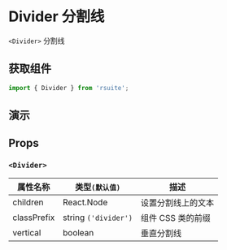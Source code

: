 # Divider 分割线

`<Divider>` 分割线

## 获取组件

```js
import { Divider } from 'rsuite';
```

## 演示

<!--{demo}-->

## Props

### `<Divider>`

| 属性名称    | 类型`(默认值)`       | 描述               |
| ----------- | -------------------- | ------------------ |
| children    | React.Node           | 设置分割线上的文本 |
| classPrefix | string `('divider')` | 组件 CSS 类的前缀  |
| vertical    | boolean              | 垂直分割线         |
